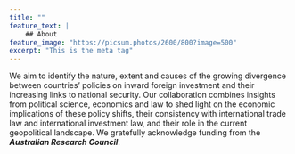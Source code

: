 ```yaml
---
title: ""
feature_text: |
    ## About
feature_image: "https://picsum.photos/2600/800?image=500"
excerpt: "This is the meta tag"
---
```


We aim to identify the nature, extent and causes of the growing divergence between countries’ policies on inward foreign investment and their increasing links to national security.  Our collaboration combines insights from political science, economics and law to shed light on the economic implications of these policy shifts, their consistency with international trade law and international investment law, and their role in the current geopolitical landscape. We gratefully acknowledge funding from the _**Australian Research Council**_.
